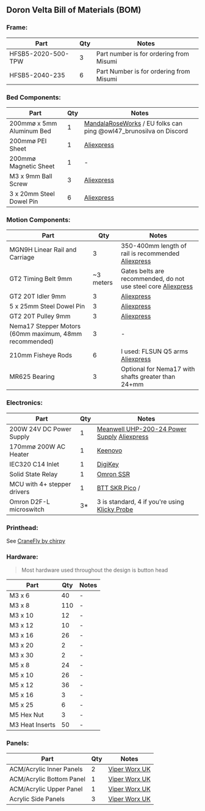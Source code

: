 ## Doron Velta Bill of Materials (BOM)

### Frame:

| Part | Qty | Notes |
| - | - | - |
| HFSB5-2020-500-TPW  | 3 | Part number is for ordering from Misumi |
| HFSB5-2040-235 | 6 | Part Number is for ordering from Misumi |

### Bed Components:

| Part | Qty | Notes |
| - | - | - |
| 200mmø x 5mm Aluminum Bed | 1 | [MandalaRoseWorks](https://mandalaroseworks.com/collections/doron-velta) / EU folks can ping @owl47_brunosilva on Discord |
| 200mmø PEI Sheet | 1 | [Aliexpress](https://s.click.aliexpress.com/e/_DCjuren) |
| 200mmø Magnetic Sheet | 1 | - |
| M3 x 9mm Ball Screw | 3 | [Aliexpress](https://s.click.aliexpress.com/e/_DkTj85h) |
| 3 x 20mm Steel Dowel Pin | 6 | [Aliexpress](https://s.click.aliexpress.com/e/_DkNIN0x) |

### Motion Components:

| Part | Qty | Notes |
| - | - | - |
| MGN9H Linear Rail and Carriage | 3 | 350-400mm length of rail is recommended [Aliexpress](https://s.click.aliexpress.com/e/_Dd2r1B5)|
| GT2 Timing Belt 9mm | ~3 meters | Gates belts are recommended, do not use steel core [Aliexpress](https://s.click.aliexpress.com/e/_Ddi0U3Z) |
| GT2 20T Idler 9mm | 3 | [Aliexpress](https://s.click.aliexpress.com/e/_DmciI0B) |
| 5 x 25mm Steel Dowel Pin | 3 | [Aliexpress](https://s.click.aliexpress.com/e/_DkNIN0x) |
| GT2 20T Pulley 9mm | 3 | [Aliexpress](https://s.click.aliexpress.com/e/_Dd2qIPV) |
| Nema17 Stepper Motors (60mm maximum, 48mm recommended) | 3 | - |
| 210mm Fisheye Rods | 6 | I used: FLSUN Q5 arms [Aliexpress](https://s.click.aliexpress.com/e/_DmjUnFt) |
| MR625 Bearing | 3 | Optional for Nema17 with shafts greater than 24+mm |

### Electronics:

| Part | Qty | Notes |
| - | - | - |
| 200W 24V DC Power Supply | 1 | [Meanwell UHP-200-24 Power Supply](https://www.digikey.com/short/hprdfmrv) [Aliexpress](https://s.click.aliexpress.com/e/_DdE9sY7) |
| 170mmø 200W AC Heater | 1 | [Keenovo](https://keenovo.store/collections/standard-keenovo-silicone-heaters/products/keenovo-round-circular-silicone-heater-delta-3d-printer-build-plate-heatbed-heating-pad) |
| IEC320 C14 Inlet | 1 | [DigiKey](https://www.digikey.com/short/z4z73jbr) |
| Solid State Relay | 1 | [Omron SSR](https://www.digikey.com/short/bztzphm9) |
| MCU with 4+ stepper drivers | 1 | [BTT SKR Pico](https://s.click.aliexpress.com/e/_DBLd6hV) /  |
| Omron D2F-L microswitch | 3* | 3 is standard, 4 if you're using [Klicky Probe](https://github.com/jlas1/Klicky-Probe) |

### Printhead:

See [CraneFly by chirpy](https://github.com/chirpy2605/voron/tree/main/general/CraneFly)

### Hardware:
> Most hardware used throughout the design is button head

| Part | Qty | Notes |
| - | - | - |
| M3 x 6 | 40 | - |
| M3 x 8 | 110 | - |
| M3 x 10 | 12 | - |
| M3 x 12 | 10 | - |
| M3 x 16 | 26 | - |
| M3 x 20 | 2 | - |
| M3 x 30 | 2 | - |
| M5 x 8 | 24 | - |
| M5 x 10 | 26 | - |
| M5 x 12 | 36 | - |
| M5 x 16 | 3  | - |
| M5 x 25 | 6 | - |
| M5 Hex Nut | 3 | - |
| M3 Heat Inserts | 50 | - |

### Panels:

| Part | Qty | Notes |
| - | - | - |
| ACM/Acrylic Inner Panels | 2 | [Viper Worx UK](https://www.viperworx.uk/product-category/panels/doron-velta) |
| ACM/Acrylic Bottom Panel | 1 | [Viper Worx UK](https://www.viperworx.uk/product-category/panels/doron-velta) |
| ACM/Acrylic Upper Panel | 1 | [Viper Worx UK](https://www.viperworx.uk/product-category/panels/doron-velta) |
| Acrylic Side Panels | 3 | [Viper Worx UK](https://www.viperworx.uk/product-category/panels/doron-velta) |

